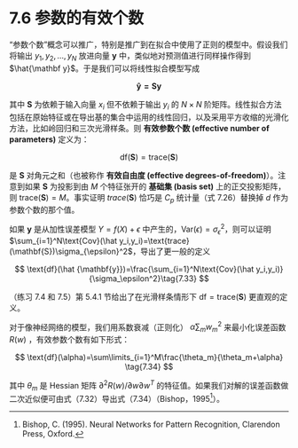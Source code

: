 # 7.6 参数的有效个数

“参数个数”概念可以推广，特别是推广到在拟合中使用了正则的模型中。假设我们将输出 $y_1,y_2,\ldots,y_N$ 放进向量 $\mathbf y$ 中，类似地对预测值进行同样操作得到 $\hat{\mathbf y}$。于是我们可以将线性拟合模型写成

$$
\mathbf{\hat y=Sy}  \tag{7.31}
$$

其中 $\mathbf{S}$ 为依赖于输入向量 $x_i$ 但不依赖于输出 $y_i$ 的 $N\times N$ 阶矩阵。线性拟合方法包括在原始特征或在导出基的集合中运用的线性回归，以及采用平方收缩的光滑化方法，比如岭回归和三次光滑样条。则 **有效参数个数 (effective number of parameters)** 定义为：

$$
\text{df}(\mathbf{S})=\text{trace}(\mathbf{S})    \tag{7.32} 
$$

是 $\mathbf{S}$ 对角元之和（也被称作 **有效自由度 (effective degrees-of-freedom)**）。注意到如果 $\mathbf{S}$ 为投影到由 $M$ 个特征张开的 **基础集 (basis set)** 上的正交投影矩阵，则 $\text{trace}(\mathbf{S})=M$。事实证明 $trace(\mathbf{S})$ 恰巧是 $C_p$ 统计量（式 7.26）替换掉 $d$ 作为参数个数的那个值。

如果 $\mathbf y$ 是从加性误差模型 $Y=f(X)+\epsilon$ 中产生的，$\text{Var}(\epsilon)=\sigma_\epsilon^2$，则可以证明 $\sum_{i=1}^N\text{Cov}(\hat y_i,y_i)=\text{trace}(\mathbf{S})\sigma_{\epsilon}^2$，导出了更一般的定义

$$
\text{df}(\hat {\mathbf{y}})=\frac{\sum_{i=1}^N\text{Cov}(\hat y_i,y_i)}{\sigma_\epsilon^2}\tag{7.33}
$$

（练习 7.4 和 7.5）第 5.4.1 节给出了在光滑样条情形下 $\text{df}=\text{trace}(\mathbf{S})$ 更直观的定义。

对于像神经网络的模型，我们用系数衰减（正则化） $\alpha\sum_m w_m^2$ 来最小化误差函数 $R(w)$ ，有效参数个数有如下形式：

$$
\text{df}(\alpha)=\sum\limits_{i=1}^M\frac{\theta_m}{\theta_m+\alpha} \tag{7.34} 
$$

其中 $\theta_m$ 是 Hessian 矩阵 $\partial^2R(w)/\partial w\partial w^T$ 的特征值。如果我们对解的误差函数做二次近似便可由式（7.32）导出式（7.34）（Bishop，1995[^1]）。

[^1]: Bishop, C. (1995). Neural Networks for Pattern Recognition, Clarendon Press, Oxford.
